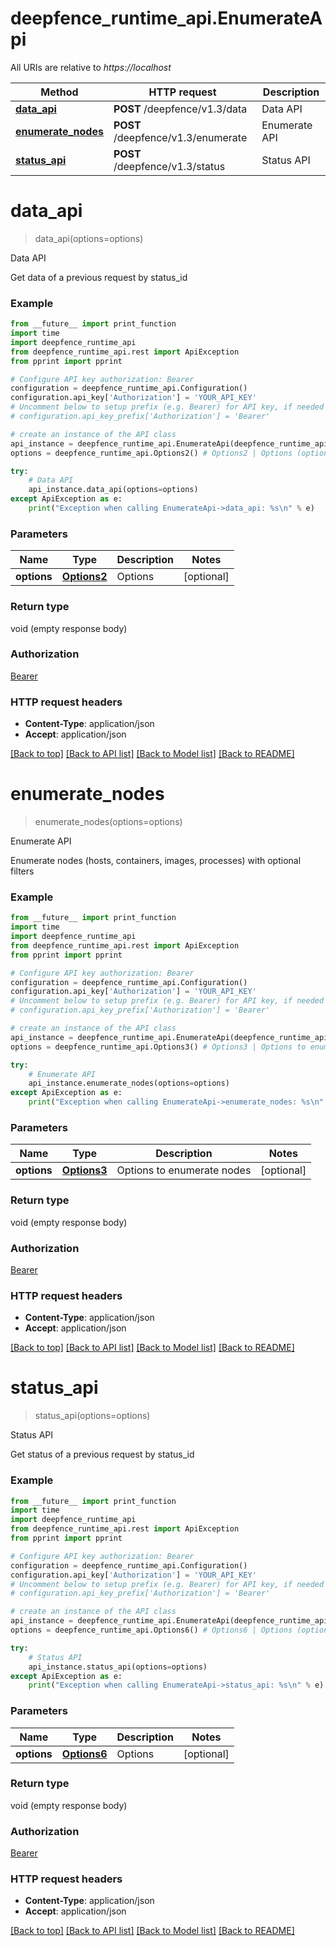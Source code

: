 # deepfence_runtime_api.EnumerateApi

All URIs are relative to *https://localhost*

Method | HTTP request | Description
------------- | ------------- | -------------
[**data_api**](EnumerateApi.md#data_api) | **POST** /deepfence/v1.3/data | Data API
[**enumerate_nodes**](EnumerateApi.md#enumerate_nodes) | **POST** /deepfence/v1.3/enumerate | Enumerate API
[**status_api**](EnumerateApi.md#status_api) | **POST** /deepfence/v1.3/status | Status API


# **data_api**
> data_api(options=options)

Data API

Get data of a previous request by status_id

### Example
```python
from __future__ import print_function
import time
import deepfence_runtime_api
from deepfence_runtime_api.rest import ApiException
from pprint import pprint

# Configure API key authorization: Bearer
configuration = deepfence_runtime_api.Configuration()
configuration.api_key['Authorization'] = 'YOUR_API_KEY'
# Uncomment below to setup prefix (e.g. Bearer) for API key, if needed
# configuration.api_key_prefix['Authorization'] = 'Bearer'

# create an instance of the API class
api_instance = deepfence_runtime_api.EnumerateApi(deepfence_runtime_api.ApiClient(configuration))
options = deepfence_runtime_api.Options2() # Options2 | Options (optional)

try:
    # Data API
    api_instance.data_api(options=options)
except ApiException as e:
    print("Exception when calling EnumerateApi->data_api: %s\n" % e)
```

### Parameters

Name | Type | Description  | Notes
------------- | ------------- | ------------- | -------------
 **options** | [**Options2**](Options2.md)| Options | [optional] 

### Return type

void (empty response body)

### Authorization

[Bearer](../README.md#Bearer)

### HTTP request headers

 - **Content-Type**: application/json
 - **Accept**: application/json

[[Back to top]](#) [[Back to API list]](../README.md#documentation-for-api-endpoints) [[Back to Model list]](../README.md#documentation-for-models) [[Back to README]](../README.md)

# **enumerate_nodes**
> enumerate_nodes(options=options)

Enumerate API

Enumerate nodes (hosts, containers, images, processes) with optional filters

### Example
```python
from __future__ import print_function
import time
import deepfence_runtime_api
from deepfence_runtime_api.rest import ApiException
from pprint import pprint

# Configure API key authorization: Bearer
configuration = deepfence_runtime_api.Configuration()
configuration.api_key['Authorization'] = 'YOUR_API_KEY'
# Uncomment below to setup prefix (e.g. Bearer) for API key, if needed
# configuration.api_key_prefix['Authorization'] = 'Bearer'

# create an instance of the API class
api_instance = deepfence_runtime_api.EnumerateApi(deepfence_runtime_api.ApiClient(configuration))
options = deepfence_runtime_api.Options3() # Options3 | Options to enumerate nodes (optional)

try:
    # Enumerate API
    api_instance.enumerate_nodes(options=options)
except ApiException as e:
    print("Exception when calling EnumerateApi->enumerate_nodes: %s\n" % e)
```

### Parameters

Name | Type | Description  | Notes
------------- | ------------- | ------------- | -------------
 **options** | [**Options3**](Options3.md)| Options to enumerate nodes | [optional] 

### Return type

void (empty response body)

### Authorization

[Bearer](../README.md#Bearer)

### HTTP request headers

 - **Content-Type**: application/json
 - **Accept**: application/json

[[Back to top]](#) [[Back to API list]](../README.md#documentation-for-api-endpoints) [[Back to Model list]](../README.md#documentation-for-models) [[Back to README]](../README.md)

# **status_api**
> status_api(options=options)

Status API

Get status of a previous request by status_id

### Example
```python
from __future__ import print_function
import time
import deepfence_runtime_api
from deepfence_runtime_api.rest import ApiException
from pprint import pprint

# Configure API key authorization: Bearer
configuration = deepfence_runtime_api.Configuration()
configuration.api_key['Authorization'] = 'YOUR_API_KEY'
# Uncomment below to setup prefix (e.g. Bearer) for API key, if needed
# configuration.api_key_prefix['Authorization'] = 'Bearer'

# create an instance of the API class
api_instance = deepfence_runtime_api.EnumerateApi(deepfence_runtime_api.ApiClient(configuration))
options = deepfence_runtime_api.Options6() # Options6 | Options (optional)

try:
    # Status API
    api_instance.status_api(options=options)
except ApiException as e:
    print("Exception when calling EnumerateApi->status_api: %s\n" % e)
```

### Parameters

Name | Type | Description  | Notes
------------- | ------------- | ------------- | -------------
 **options** | [**Options6**](Options6.md)| Options | [optional] 

### Return type

void (empty response body)

### Authorization

[Bearer](../README.md#Bearer)

### HTTP request headers

 - **Content-Type**: application/json
 - **Accept**: application/json

[[Back to top]](#) [[Back to API list]](../README.md#documentation-for-api-endpoints) [[Back to Model list]](../README.md#documentation-for-models) [[Back to README]](../README.md)

